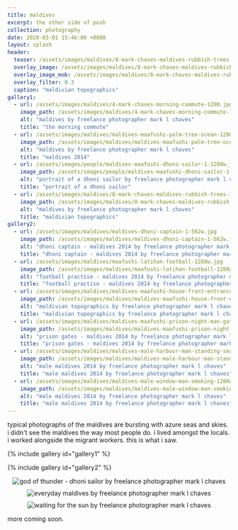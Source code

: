 ```yaml
---
title: maldives
excerpt: the other side of posh
collection: photography
date: 2020-03-01 15:46:00 +0800
layout: splash
header:
  teaser: /assets/images/maldives/8-mark-chaves-maldives-rubbish-trees-300w.jpg
  overlay_image: /assets/images/maldives/8-mark-chaves-maldives-rubbish-trees-1200w.jpg
  overlay_image_mob: /assets/images/maldives/8-mark-chaves-maldives-rubbish-trees-720w.jpg
  overlay_filter: 0.3
  caption: "maldivian topographics"
gallery1:
  - url: /assets/images/maldives/4-mark-chaves-morning-commute-1200.jpg
    image_path: /assets/images/maldives/4-mark-chaves-morning-commute-1200.jpg
    alt: "maldives by freelance photographer mark l chaves"
    title: "the morning commute"
  - url: /assets/images/maldives/maldives-maafushi-palm-tree-ocean-1280w.jpg
    image_path: /assets/images/maldives/maldives-maafushi-palm-tree-ocean-1280w.jpg
    alt: "maldives by freelance photographer mark l chaves"
    title: "maldives 2014"
  - url: /assets/images/people/maldives-maafushi-dhoni-sailor-1-1280w.jpg
    image_path: /assets/images/people/maldives-maafushi-dhoni-sailor-1-1280w.jpg
    alt: "portrait of a dhoni sailor by freelance photographer mark l chaves"
    title: "portrait of a dhoni sailor"
  - url: /assets/images/maldives/8-mark-chaves-maldives-rubbish-trees-1200w.jpg
    image_path: /assets/images/maldives/8-mark-chaves-maldives-rubbish-trees-1200w.jpg
    alt: "maldives by freelance photographer mark l chaves"
    title: "maldivian topographics"
gallery2:
  - url: /assets/images/maldives/maldives-dhoni-captain-1-562w.jpg
    image_path: /assets/images/maldives/maldives-dhoni-captain-1-562w.jpg
    alt: "dhoni captain - maldives 2014 by freelance photographer mark l chaves"
    title: "dhoni captain - maldives 2014 by freelance photographer mark l chaves"
  - url: /assets/images/maldives/maafushi-latihan-football-1280w.jpg
    image_path: /assets/images/maldives/maafushi-latihan-football-1280w.jpg
    alt: "football practise - maldives 2014 by freelance photographer mark l chaves"
    title: "football practise - maldives 2014 by freelance photographer mark l chaves"
  - url: /assets/images/maldives/maldives-maafushi-house-front-entrance-1280w.jpg
    image_path: /assets/images/maldives/maldives-maafushi-house-front-entrance-1280w.jpg
    alt: "maldivian topographics by freelance photographer mark l chaves"
    title: "maldivian topographics by freelance photographer mark l chaves"
  - url: /assets/images/maldives/maldives-maafushi-prison-night-man-gate-1280w.jpg
    image_path: /assets/images/maldives/maldives-maafushi-prison-night-man-gate-1280w.jpg
    alt: "prison gates - maldives 2014 by freelance photographer mark l chaves"
    title: "prison gates - maldives 2014 by freelance photographer mark l chaves"
  - url: /assets/images/maldives/maldives-male-harbour-man-standing-sea-wall-1280w.jpg
    image_path: /assets/images/maldives/maldives-male-harbour-man-standing-sea-wall-1280w.jpg
    alt: "male maldives 2014 by freelance photographer mark l chaves"
    title: "male maldives 2014 by freelance photographer mark l chaves"
  - url: /assets/images/maldives/maldives-male-window-man-smoking-1280w.jpg
    image_path: /assets/images/maldives/maldives-male-window-man-smoking-1280w.jpg
    alt: "male maldives 2014 by freelance photographer mark l chaves"
    title: "male maldives 2014 by freelance photographer mark l chaves"
---
```


<p class="p-wrapper">
  <span class="dropcap clearfix" style="line-height: 1.2;">t</span>ypical photographs of the maldives are bursting with azure seas and skies. i didn't see the maldives the way most people do. i lived amongst the locals. i worked alongside the migrant workers. this is what i saw.
</p>

{% include gallery id="gallery1" %}

{% include gallery id="gallery2" %}

<div style="display: flex; justify-content: center; padding-bottom: 2%;">
<picture>
    <source media="(max-width: 767px)" sizes="(max-width: 767px) 100vw, 767px" srcset="
/assets/images/maldives/nowebp/maldives-maafushi-sailor-dhoni-2-1280w_kplybp_ar_4_3,c_fill,g_auto__c_scale,w_300.jpg 300w,
/assets/images/maldives/nowebp/maldives-maafushi-sailor-dhoni-2-1280w_kplybp_ar_4_3,c_fill,g_auto__c_scale,w_550.jpg 550w,
/assets/images/maldives/nowebp/maldives-maafushi-sailor-dhoni-2-1280w_kplybp_ar_4_3,c_fill,g_auto__c_scale,w_762.jpg 762w,
/assets/images/maldives/nowebp/maldives-maafushi-sailor-dhoni-2-1280w_kplybp_ar_4_3,c_fill,g_auto__c_scale,w_767.jpg 767w">
    <source media="(min-width: 768px) and (max-width: 991px)" sizes="(max-width: 991px) 100vw, 991px" srcset="
/assets/images/maldives/nowebp/maldives-maafushi-sailor-dhoni-2-1280w_kplybp_ar_4_3,c_fill,g_auto__c_scale,w_768.jpg 768w,
/assets/images/maldives/nowebp/maldives-maafushi-sailor-dhoni-2-1280w_kplybp_ar_4_3,c_fill,g_auto__c_scale,w_945.jpg 945w,
/assets/images/maldives/nowebp/maldives-maafushi-sailor-dhoni-2-1280w_kplybp_ar_4_3,c_fill,g_auto__c_scale,w_991.jpg 991w">
    <source media="(min-width: 992px) and (max-width: 1199px)" sizes="(max-width: 1199px) 100vw, 1199px" srcset="
/assets/images/maldives/nowebp/maldives-maafushi-sailor-dhoni-2-1280w_kplybp_c_scale,w_992.jpg 992w,
/assets/images/maldives/nowebp/maldives-maafushi-sailor-dhoni-2-1280w_kplybp_c_scale,w_1157.jpg 1157w,
/assets/images/maldives/nowebp/maldives-maafushi-sailor-dhoni-2-1280w_kplybp_c_scale,w_1199.jpg 1199w">
    <img sizes="(max-width: 1280px) 100vw, 1280px" srcset="
/assets/images/maldives/nowebp/maldives-maafushi-sailor-dhoni-2-1280w_kplybp_c_scale,w_1280.jpg 1280w"
        src="/assets/images/maldives/nowebp/maldives-maafushi-sailor-dhoni-2-1280w_kplybp_c_scale,w_1280.jpg" alt="god of thunder - dhoni sailor by freelance photographer mark l chaves" title="god of thunder - dhoni sailor by freelance photographer mark l chaves">
</picture>
</div>

<div style="display: flex; justify-content: center; padding-bottom: 2%;">
<picture>
    <source media="(max-width: 767px)" sizes="(max-width: 767px) 100vw, 767px" srcset="
    /assets/images/maldives/nowebp/10-mark-chaves-maldives-umbrella-1280w_btwvvj_ar_4_3,c_fill,g_auto__c_scale,w_300.jpg 300w,
    /assets/images/maldives/nowebp/10-mark-chaves-maldives-umbrella-1280w_btwvvj_ar_4_3,c_fill,g_auto__c_scale,w_555.jpg 555w,
    /assets/images/maldives/nowebp/10-mark-chaves-maldives-umbrella-1280w_btwvvj_ar_4_3,c_fill,g_auto__c_scale,w_759.jpg 759w,
    /assets/images/maldives/nowebp/10-mark-chaves-maldives-umbrella-1280w_btwvvj_ar_4_3,c_fill,g_auto__c_scale,w_767.jpg 767w">
    <source media="(min-width: 768px) and (max-width: 991px)" sizes="(max-width: 991px) 100vw, 991px" srcset="
    /assets/images/maldives/nowebp/10-mark-chaves-maldives-umbrella-1280w_btwvvj_ar_4_3,c_fill,g_auto__c_scale,w_768.jpg 768w,
    /assets/images/maldives/nowebp/10-mark-chaves-maldives-umbrella-1280w_btwvvj_ar_4_3,c_fill,g_auto__c_scale,w_929.jpg 929w,
    /assets/images/maldives/nowebp/10-mark-chaves-maldives-umbrella-1280w_btwvvj_ar_4_3,c_fill,g_auto__c_scale,w_991.jpg 991w">
    <source media="(min-width: 992px) and (max-width: 1199px)" sizes="(max-width: 1199px) 100vw, 1199px" srcset="
    /assets/images/maldives/nowebp/10-mark-chaves-maldives-umbrella-1280w_btwvvj_c_scale,w_992.jpg 992w,
    /assets/images/maldives/nowebp/10-mark-chaves-maldives-umbrella-1280w_btwvvj_c_scale,w_1138.jpg 1138w,
    /assets/images/maldives/nowebp/10-mark-chaves-maldives-umbrella-1280w_btwvvj_c_scale,w_1199.jpg 1199w">
    <img sizes="(max-width: 1280px) 100vw, 1280px" srcset="
    /assets/images/maldives/nowebp/10-mark-chaves-maldives-umbrella-1280w_btwvvj_c_scale,w_1200.jpg 1200w,
    /assets/images/maldives/nowebp/10-mark-chaves-maldives-umbrella-1280w_btwvvj_c_scale,w_1280.jpg 1280w"
        src="/assets/images/maldives/nowebp/10-mark-chaves-maldives-umbrella-1280w_btwvvj_c_scale,w_1280.jpg" alt="everyday maldives by freelance photographer mark l chaves" title="everyday maldives by freelance photographer mark l chaves">
</picture>
</div>

<div style="display: flex; justify-content: center;">
<picture>
    <source media="(max-width: 767px)" sizes="(max-width: 624px) 90vw, 562px" srcset="
    /assets/images/maldives/nowebp/maldives-maafushi-man-waiting-for-the-sun-1-562w_mne1fk_c_scale,w_300.jpg 300w,
    /assets/images/maldives/nowebp/maldives-maafushi-man-waiting-for-the-sun-1-562w_mne1fk_c_scale,w_562.jpg 562w">
    <source media="(min-width: 768px) and (max-width: 991px)" sizes="(max-width: 937px) 60vw, 562px" srcset="
    /assets/images/maldives/nowebp/maldives-maafushi-man-waiting-for-the-sun-1-562w_mne1fk_c_scale,w_461.jpg 461w,
    /assets/images/maldives/nowebp/maldives-maafushi-man-waiting-for-the-sun-1-562w_mne1fk_c_scale,w_562.jpg 562w">
    <source media="(min-width: 992px) and (max-width: 1199px)" sizes="(max-width: 1124px) 50vw, 562px" srcset="
    /assets/images/maldives/nowebp/maldives-maafushi-man-waiting-for-the-sun-1-562w_mne1fk_c_scale,w_496.jpg 496w,
    /assets/images/maldives/nowebp/maldives-maafushi-man-waiting-for-the-sun-1-562w_mne1fk_c_scale,w_562.jpg 562w">
    <img sizes="(max-width: 1124px) 50vw, 562px" srcset="
    /assets/images/maldives/nowebp/maldives-maafushi-man-waiting-for-the-sun-1-562w_mne1fk_c_scale,w_562.jpg 562w"
        src="/assets/images/maldives/nowebp/maldives-maafushi-man-waiting-for-the-sun-1-562w_mne1fk_c_scale,w_562.jpg" alt="waiting for the sun by freelance photographer mark l chaves" title="waiting for the sun by freelance photographer mark l chaves">
</picture>
</div>

more coming soon.
